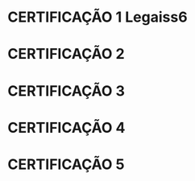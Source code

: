 # CERTIFICAÇÃO 1 Legaiss6


# CERTIFICAÇÃO 2


# CERTIFICAÇÃO 3


# CERTIFICAÇÃO 4


# CERTIFICAÇÃO 5